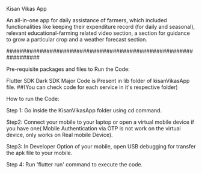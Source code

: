 Kisan Vikas App

An all-in-one app for daily assistance of farmers, which included functionalities like keeping their expenditure record (for daily and seasonal), relevant educational-farming related video section, a section for guidance to grow a particular crop and a weather forecast section.

##################################################################

Pre-requisite packages and files to Run the Code:

Flutter SDK
Dark SDK
Major Code is Present in lib folder of kisanVikasApp file.
##(You can check code for each service in it's respective folder)

How to run the Code:

Step 1: Go inside the KisanVikasApp folder using cd command.

Step2: Connect your mobile to your laptop or open a virtual mobile device if you have one( Mobile Authentication via OTP is not work on the virtual device, only works on Real mobile Device).

Step3: In Developer Option of your mobile, open USB debugging for transfer the apk file to your mobile.

Step 4: Run 'flutter run' command to execute the code.

